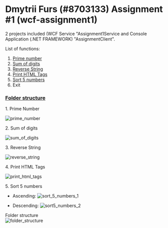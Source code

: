 # Dmytrii Furs (#8703133) Assignment #1 (wcf-assignment1)

2 projects included (WCF Service "Assignment1Service and Console Application (.NET FRAMEWORK) "AssignmentClient".

List of functions:

1. [Prime number](#prime-number)
2. [Sum of digits](#sum-of-digits)
3. [Reverse String](#reverse-string)
4. [Print HTML Tags](#print-html-tags)
5. [Sort 5 numbers](#sort-5-number)
6. Exit

### [Folder structure](#folder-structure)

<a id="prime-number">1. Prime Number</a> <br />

![prime_number](https://user-images.githubusercontent.com/45331164/196057473-06675f23-566f-4fe6-9781-9e83d0bda571.png)

<a id="sum-of-digits">2. Sum of digits</a> <br />

![sum_of_digits](https://user-images.githubusercontent.com/45331164/196057479-e9cb5fe2-6498-4c2f-bd4f-ae80a999d7a8.png)

<a id="reverse-string">3. Reverse String</a> <br />

![reverse_string](https://user-images.githubusercontent.com/45331164/196057484-82dbcb78-432f-42ec-a5fe-50bc387160a3.png)

<a id="print-html-tags">4. Print HTML Tags</a> <br />

![print_html_tags](https://user-images.githubusercontent.com/45331164/196057488-40f8d0ca-67a1-47c1-ac76-5c4a59f6c9d8.png)

<a id="sort-5-number">5. Sort 5 numbers</a> <br />
- Ascending:
![sort_5_numbers_1](https://user-images.githubusercontent.com/45331164/196057515-54d6e377-c7e1-4c71-a5e9-bc386e0e49e8.png)

- Descending:
![sort5_numbers_2](https://user-images.githubusercontent.com/45331164/196057517-cec6ab78-de4a-4f01-b298-645edf06aece.png)



<a id="folder-structure">Folder structure</a> <br />
![folder_structure](https://user-images.githubusercontent.com/45331164/196057522-aa2044ca-1f02-467a-a832-f61d112bd974.png)

